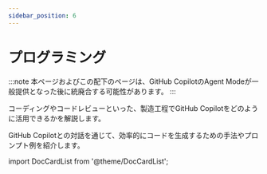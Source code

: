 ```yaml
---
sidebar_position: 6
---
```


# プログラミング

:::note
本ページおよびこの配下のページは、GitHub CopilotのAgent Modeが一般提供となった後に統廃合する可能性があります。
:::

コーディングやコードレビューといった、製造工程でGitHub Copilotをどのように活用できるかを解説します。

GitHub Copilotとの対話を通じて、効率的にコードを生成するための手法やプロンプト例を紹介します。

import DocCardList from '@theme/DocCardList';

<DocCardList />